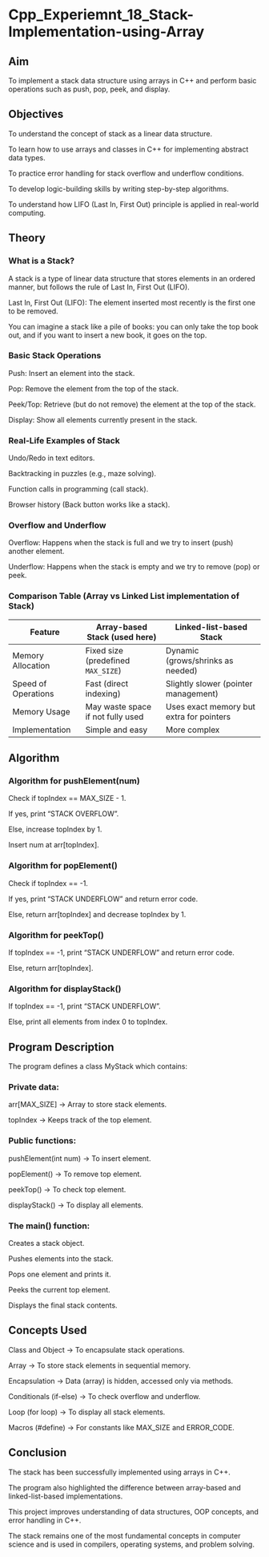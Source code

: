 # Cpp_Experiemnt_18_Stack-Implementation-using-Array
## Aim

To implement a stack data structure using arrays in C++ and perform basic operations such as push, pop, peek, and display.

## Objectives

To understand the concept of stack as a linear data structure.

To learn how to use arrays and classes in C++ for implementing abstract data types.

To practice error handling for stack overflow and underflow conditions.

To develop logic-building skills by writing step-by-step algorithms.

To understand how LIFO (Last In, First Out) principle is applied in real-world computing.

## Theory

### What is a Stack?

A stack is a type of linear data structure that stores elements in an ordered manner, but follows the rule of Last In, First Out (LIFO).

Last In, First Out (LIFO): The element inserted most recently is the first one to be removed.

You can imagine a stack like a pile of books: you can only take the top book out, and if you want to insert a new book, it goes on the top.

### Basic Stack Operations

Push: Insert an element into the stack.

Pop: Remove the element from the top of the stack.

Peek/Top: Retrieve (but do not remove) the element at the top of the stack.

Display: Show all elements currently present in the stack.

###  Real-Life Examples of Stack

Undo/Redo in text editors.

Backtracking in puzzles (e.g., maze solving).

Function calls in programming (call stack).

Browser history (Back button works like a stack).

### Overflow and Underflow

Overflow: Happens when the stack is full and we try to insert (push) another element.

Underflow: Happens when the stack is empty and we try to remove (pop) or peek.

### Comparison Table (Array vs Linked List implementation of Stack)
| Feature             | Array-based Stack (used here)      | Linked-list-based Stack                  |
| ------------------- | ---------------------------------- | ---------------------------------------- |
| Memory Allocation   | Fixed size (predefined `MAX_SIZE`) | Dynamic (grows/shrinks as needed)        |
| Speed of Operations | Fast (direct indexing)             | Slightly slower (pointer management)     |
| Memory Usage        | May waste space if not fully used  | Uses exact memory but extra for pointers |
| Implementation      | Simple and easy                    | More complex                             |

## Algorithm
### Algorithm for pushElement(num)

Check if topIndex == MAX_SIZE - 1.

If yes, print “STACK OVERFLOW”.

Else, increase topIndex by 1.

Insert num at arr[topIndex].

### Algorithm for popElement()

Check if topIndex == -1.

If yes, print “STACK UNDERFLOW” and return error code.

Else, return arr[topIndex] and decrease topIndex by 1.

### Algorithm for peekTop()

If topIndex == -1, print “STACK UNDERFLOW” and return error code.

Else, return arr[topIndex].

### Algorithm for displayStack()

If topIndex == -1, print “STACK UNDERFLOW”.

Else, print all elements from index 0 to topIndex.

## Program Description

The program defines a class MyStack which contains:

### Private data:

arr[MAX_SIZE] → Array to store stack elements.

topIndex → Keeps track of the top element.

### Public functions:

pushElement(int num) → To insert element.

popElement() → To remove top element.

peekTop() → To check top element.

displayStack() → To display all elements.

### The main() function:

Creates a stack object.

Pushes elements into the stack.

Pops one element and prints it.

Peeks the current top element.

Displays the final stack contents.

## Concepts Used

Class and Object → To encapsulate stack operations.

Array → To store stack elements in sequential memory.

Encapsulation → Data (array) is hidden, accessed only via methods.

Conditionals (if-else) → To check overflow and underflow.

Loop (for loop) → To display all stack elements.

Macros (#define) → For constants like MAX_SIZE and ERROR_CODE.

## Conclusion

The stack has been successfully implemented using arrays in C++.

The program also highlighted the difference between array-based and linked-list-based implementations.

This project improves understanding of data structures, OOP concepts, and error handling in C++.

The stack remains one of the most fundamental concepts in computer science and is used in compilers, operating systems, and problem solving.
